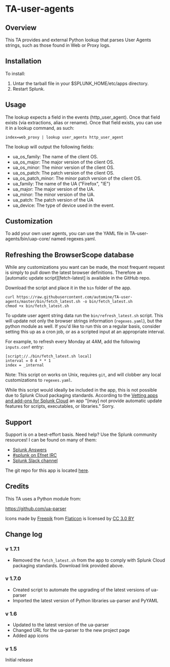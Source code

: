 # TA-user-agents

## Overview
This TA provides and external Python lookup that parses User Agents strings, such as those found in Web or Proxy logs.

## Installation
To install:
1. Untar the tarball file in your $SPLUNK_HOME/etc/apps
   directory.
2. Restart Splunk.

## Usage
The lookup expects a field in the events (http_user_agent). Once that field exists (via extractions, alias or rename). Once that field exists, you can use it in a lookup command, as such:

    index=web_proxy | lookup user_agents http_user_agent

The lookup will output the following fields:
  * ua_os_family: The name of the client OS.
  * ua_os_major: The major version of the client OS.
  * ua_os_minor: The minor version of the client OS.
  * ua_os_patch: The patch version of the client OS.
  * ua_os_patch_minor: The minor patch version of the client OS.
  * ua_family: The name of the UA ("Firefox", "IE")
  * ua_major: The major version of the UA.
  * ua_minor: The minor version of the UA.
  * ua_patch: The patch version of the UA
  * ua_device: The type of device used in the event.

## Customization
To add your own user agents, you can use the YAML file in TA-user-agents/bin/uap-core/ named regexes.yaml.

## Refreshing the BrowserScope database

While any customizations you want can be made, the most frequent request is simply to pull down the latest browser definitions.  Therefore an [automatic update script][fetch-latest] is available in the GitHub repo.

Download the script and place it in the `bin` folder of the app.

    curl https://raw.githubusercontent.com/automine/TA-user-agents/master/bin/fetch_latest.sh -o bin/fetch_latest.sh
    chmod +x bin/fetch_latest.sh

To update user agent string data run the `bin/refresh_latest.sh` script.  This will update not only the browser strings information (`regexes.yaml`), but the python module as well.  If you'd like to run this on a regular basis, consider setting this up as a cron job, or as a scripted input at an appropriate interval.

For example, to refresh every Monday at 4AM, add the following `inputs.conf` entry:

    [script://./bin/fetch_latest.sh local]
    interval = 0 4 * * 1
    index = _internal

Note:  This script on works on Unix, requires `git`, and will clobber any local customizations to `regexes.yaml`.

While this script would ideally be included in the app, this is not possible due to Splunk Cloud packaging standards.  According to the [Vetting apps and add-ons for Splunk Cloud][cloud-packaging] an app "[may] not provide automatic update features for scripts, executables, or libraries."  Sorry.


## Support
Support is on a best-effort basis. Need help? Use the Splunk community resources! I can be found on many of them:

* [Splunk Answers](https://answers.splunk.com/)
* [#splunk on Efnet IRC](https://wiki.splunk.com/Community:IRC)
* [Splunk Slack channel](http://splunk402.com/chat/)

The git repo for this app is located [here](https://github.com/automine/TA-user-agents).

## Credits
This TA uses a Python module from:

https://github.com/ua-parser

Icons made by [Freepik](http://www.freepik.com) from [Flaticon](http://www.flaticon.com) is licensed by [CC 3.0 BY](http://creativecommons.org/licenses/by/3.0/)

## Change log

### v 1.7.1
* Removed the `fetch_latest.sh` from the app to comply with Splunk Cloud packaging standards.  Download link provided above.

### v 1.7.0
* Created script to automate the upgrading of the latest versions of ua-parser
* Imported the latest version of Python libraries ua-parser and PyYAML

### v 1.6
* Updated to the latest version of the ua-parser
* Changed URL for the ua-parser to the new project page
* Added app icons

### v 1.5
Initial release

[cloud-packaging]: http://dev.splunk.com/view/app-cert/SP-CAAAE85
[fetch_latest]: https://github.com/automine/TA-user-agents/blob/master/bin/fetch_latest.sh
